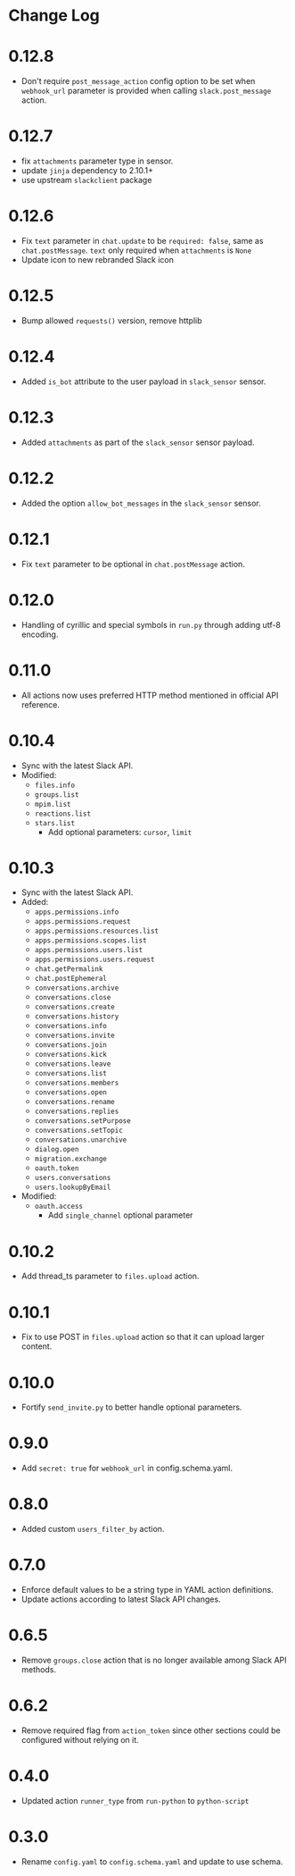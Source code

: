 # Change Log

# 0.12.8

- Don't require ``post_message_action`` config option to be set when ``webhook_url`` parameter is
  provided when calling ``slack.post_message`` action.

# 0.12.7

- fix `attachments` parameter type in sensor.
- update `jinja` dependency to 2.10.1+
- use upstream `slackclient` package

# 0.12.6

- Fix `text` parameter in `chat.update` to be `required: false`, same as `chat.postMessage`. `text` only required when `attachments` is `None` 
- Update icon to new rebranded Slack icon 

# 0.12.5

- Bump allowed `requests()` version, remove httplib

# 0.12.4

- Added `is_bot` attribute to the user payload in `slack_sensor` sensor.

# 0.12.3

- Added `attachments` as part of the `slack_sensor` sensor payload.

# 0.12.2

- Added the option `allow_bot_messages` in the `slack_sensor` sensor.

# 0.12.1

- Fix `text` parameter to be optional in `chat.postMessage` action.

# 0.12.0

- Handling of cyrillic and special symbols in `run.py` through adding utf-8 encoding.

# 0.11.0

- All actions now uses preferred HTTP method mentioned in official API reference.

# 0.10.4

- Sync with the latest Slack API.
- Modified:
    - `files.info`
    - `groups.list`
    - `mpim.list`
    - `reactions.list`
    - `stars.list`
        - Add optional parameters: `cursor`, `limit`

# 0.10.3

- Sync with the latest Slack API.
- Added:
    - `apps.permissions.info`
    - `apps.permissions.request`
    - `apps.permissions.resources.list`
    - `apps.permissions.scopes.list`
    - `apps.permissions.users.list`
    - `apps.permissions.users.request`
    - `chat.getPermalink`
    - `chat.postEphemeral`
    - `conversations.archive`
    - `conversations.close`
    - `conversations.create`
    - `conversations.history`
    - `conversations.info`
    - `conversations.invite`
    - `conversations.join`
    - `conversations.kick`
    - `conversations.leave`
    - `conversations.list`
    - `conversations.members`
    - `conversations.open`
    - `conversations.rename`
    - `conversations.replies`
    - `conversations.setPurpose`
    - `conversations.setTopic`
    - `conversations.unarchive`
    - `dialog.open`
    - `migration.exchange`
    - `oauth.token`
    - `users.conversations`
    - `users.lookupByEmail`
- Modified:
    - `oauth.access`
        - Add `single_channel` optional parameter

# 0.10.2

* Add thread_ts parameter to `files.upload` action.

# 0.10.1

* Fix to use POST in `files.upload` action so that it can upload larger content.

# 0.10.0

* Fortify `send_invite.py` to better handle optional parameters.

# 0.9.0

- Add `secret: true` for `webhook_url` in config.schema.yaml.

# 0.8.0

- Added custom `users_filter_by` action.

# 0.7.0

- Enforce default values to be a string type in YAML action definitions.
- Update actions according to latest Slack API changes.

# 0.6.5

- Remove `groups.close` action that is no longer available among Slack API methods.

# 0.6.2

- Remove required flag from `action_token` since other sections could be configured without relying on it.

# 0.4.0

- Updated action `runner_type` from `run-python` to `python-script`

# 0.3.0

- Rename `config.yaml` to `config.schema.yaml` and update to use schema.
